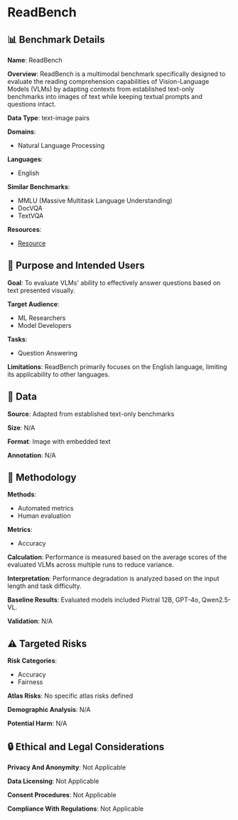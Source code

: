 # ReadBench

## 📊 Benchmark Details

**Name**: ReadBench

**Overview**: ReadBench is a multimodal benchmark specifically designed to evaluate the reading comprehension capabilities of Vision-Language Models (VLMs) by adapting contexts from established text-only benchmarks into images of text while keeping textual prompts and questions intact.

**Data Type**: text-image pairs

**Domains**:
- Natural Language Processing

**Languages**:
- English

**Similar Benchmarks**:
- MMLU (Massive Multitask Language Understanding)
- DocVQA
- TextVQA

**Resources**:
- [Resource](https://huggingface.co/learn/cookbook/en/multimodal_rag_using_document_retrieval_and_reranker_and_vlms)

## 🎯 Purpose and Intended Users

**Goal**: To evaluate VLMs' ability to effectively answer questions based on text presented visually.

**Target Audience**:
- ML Researchers
- Model Developers

**Tasks**:
- Question Answering

**Limitations**: ReadBench primarily focuses on the English language, limiting its applicability to other languages.

## 💾 Data

**Source**: Adapted from established text-only benchmarks

**Size**: N/A

**Format**: Image with embedded text

**Annotation**: N/A

## 🔬 Methodology

**Methods**:
- Automated metrics
- Human evaluation

**Metrics**:
- Accuracy

**Calculation**: Performance is measured based on the average scores of the evaluated VLMs across multiple runs to reduce variance.

**Interpretation**: Performance degradation is analyzed based on the input length and task difficulty.

**Baseline Results**: Evaluated models included Pixtral 12B, GPT-4o, Qwen2.5-VL.

**Validation**: N/A

## ⚠️ Targeted Risks

**Risk Categories**:
- Accuracy
- Fairness

**Atlas Risks**:
No specific atlas risks defined

**Demographic Analysis**: N/A

**Potential Harm**: N/A

## 🔒 Ethical and Legal Considerations

**Privacy And Anonymity**: Not Applicable

**Data Licensing**: Not Applicable

**Consent Procedures**: Not Applicable

**Compliance With Regulations**: Not Applicable
